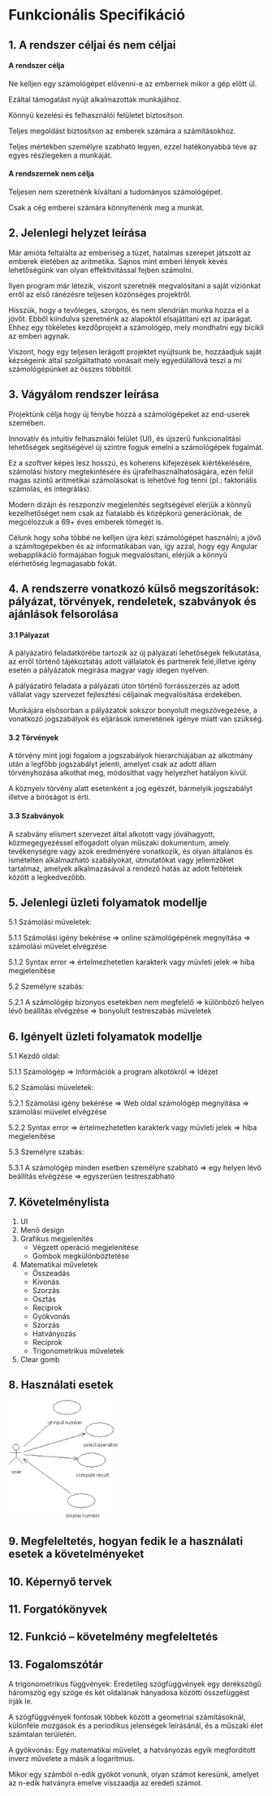 Funkcionális Specifikáció
=========================

## 1. A rendszer céljai és nem céljai

#### A rendszer célja
Ne kelljen egy számológépet elővenni-e az embernek mikor a gép előtt ül.

Ezáltal támogatást nyújt alkalmazottak munkájához.

Könnyü kezelési és felhasználói felületet biztosítson.

Teljes megoldást biztosítson az emberek számára a számításokhoz.

Teljes mértékben személyre szabható legyen, ezzel hatékonyabbá téve az egyes részlegeken a munkáját.

#### A rendszernek nem célja
Teljesen nem szeretnénk kíváltani a tudományos számológépet.

Csak a cég emberei számára könnyítenénk meg a munkát.

## 2. Jelenlegi helyzet leírása
Már amióta feltalálta az emberiség a tüzet, hatalmas szerepet játszott az emberek életében az aritmetika.
Sajnos mint emberi lények kevés lehetőségünk van olyan effektivitással fejben számolni.

Ilyen program már létezik, viszont szeretnék megvalósítani a saját víziónkat erről az első ránézésre teljesen közönséges projektről.

Hisszük, hogy a tevőleges, szorgos, és nem slendrián munka hozza el a jövőt. Ebből kiindulva szeretnénk az alapoktól elsajátítani ezt az iparágat. 
Ehhez egy tökéletes kezdőprojekt a számológép, mely mondhatni egy bicikli az emberi agynak.

Viszont, hogy egy teljesen lerágott projektet nyújtsunk be, hozzáadjuk saját kézségeink által szolgáltatható vonásait mely egyedülállóvá teszi a mi számológépünket az összes többitől.

## 3. Vágyálom rendszer leírása

Projektünk célja hogy új fénybe hozzá a számológépeket az end-userek szemében.

Innovatív és intuitív felhasználói felület (UI), és újszerű funkcionalitási lehetőségek segítségével új szintre fogjuk emelni a számológépek fogalmát.

Ez a szoftver képes lesz hosszú, és koherens kifejezések kiértékelésére, számolási history megtekintésére és újrafelhasználhatóságára, ezen felül magas szintű aritmetikai számolásokat is lehetővé fog tenni (pl.: faktoriális számolás, és integrálás).

Modern dizájn és reszponzív megjelenítés segítségével elérjük a könnyű kezelhetőséget nem csak az fiatalabb és középkorú generációnak, de megcélozzuk a 69+ éves emberek tömegét is.

Célunk hogy soha többé ne kelljen újra kézi számológépet használni; a jövő a számítogépekben és az informatikában van, így azzal, hogy egy Angular webapplikáció formájában fogjuk megvalósítani, elérjük a könnyű elérhetőség legmagasabb fokát.

## 4. A rendszerre vonatkozó külső megszorítások: pályázat, törvények, rendeletek, szabványok és ajánlások felsorolása
#### 3.1 Pályazat

A pályázatíró feladatkörébe tartozik az új pályázati lehetőségek felkutatása,
az erről történő tájékoztatás adott vállalatok és partnerek felé,illetve igény esetén a pályázatok megírása magyar vagy idegen nyelven. 

A pályázatíró feladata a pályázati úton történő forrásszerzés az adott vállalat vagy szervezet fejlesztési céljainak megvalósítása érdekében.

Munkájára elsősorban a pályázatok sokszor bonyolult megszövegezése, a vonatkozó jogszabályok és eljárások ismeretének igénye miatt van szükség.

#### 3.2 Törvények

A törvény mint jogi fogalom a jogszabályok hierarchiájában az alkotmány után a legfőbb jogszabályt jelenti, amelyet csak az adott állam törvényhozása alkothat meg, módosíthat vagy helyezhet hatályon kívül.

A köznyelv törvény alatt esetenként a jog egészét, bármelyik jogszabályt illetve a bíróságot is érti.

#### 3.3 Szabványok

A szabvány elismert szervezet által alkotott vagy jóváhagyott, közmegegyezéssel elfogadott olyan műszaki dokumentum, amely tevékenységre vagy azok eredményére vonatkozik, és olyan általános és ismételten alkalmazható szabályokat, útmutatókat vagy jellemzőket tartalmaz, amelyek alkalmazásával a rendező hatás az adott feltételek között a legkedvezőbb.

## 5. Jelenlegi üzleti folyamatok modellje

5.1 Számolási müveletek: 

5.1.1 Számolási igény bekérése => online számológépének megnyitása => számolási müvelet elvégzése

5.1.2 Syntax error => értelmezhetetlen karakterk vagy müvleti jelek => hiba megjelenítése 

5.2 Személyre szabás:
 
5.2.1 A számológép bizonyos esetekben nem megfelelő => különböző helyen lévő beállítás elvégzése => bonyolult testreszabás müveletek

## 6. Igényelt üzleti folyamatok modellje

5.1 Kezdő oldal:

5.1.1 Számológép => Infórmációk a program alkotókról => Idézet

5.2 Számolási müveletek: 

5.2.1 Számolási igény bekérése => Web oldal számológép megnyitása => számolási müvelet elvégzése

5.2.2 Syntax error => értelmezhetetlen karakterk vagy müvleti jelek => hiba megjelenítése 

5.3 Személyre szabás:
 
5.3.1 A számológép minden esetben személyre szabható => egy helyen lévő beállítás elvégzése => egyszerüen testreszabható

## 7. Követelménylista
1. UI
2. Menő design
3. Grafikus megjelenítés
    - Végzett operáció megjelenítése
    - Gombok megkülönböztetése
4. Matematikai műveletek
    - Összeadás
    - Kivonás
    - Szorzás
    - Osztás
    - Reciprok
    - Gyökvonás
    - Szorzás
    - Hatványozás
    - Reciprok
    - Trigonometrikus műveletek
5. Clear gomb

## 8. Használati esetek
![A diagram.](./images/images.png)

## 9. Megfeleltetés, hogyan fedik le a használati esetek a követelményeket
## 10. Képernyő tervek
## 11. Forgatókönyvek
## 12. Funkció – követelmény megfeleltetés

## 13. Fogalomszótár

A trigonometrikus függvények:
Eredetileg szögfüggvények egy derékszögű háromszög egy szöge és két oldalának hányadosa közötti összefüggést írják le.

A szögfüggvények fontosak többek között a geometriai számításoknál, különféle mozgások és a periodikus jelenségek leírásánál, és a műszaki élet számtalan területén.

A gyökvonás:
Egy matematikai művelet, a hatványozás egyik megfordított inverz művelete a másik a logaritmus.

Mikor egy számból n-edik gyököt vonunk, olyan számot keresünk, amelyet az n-edik hatványra emelve visszaadja az eredeti számot.

